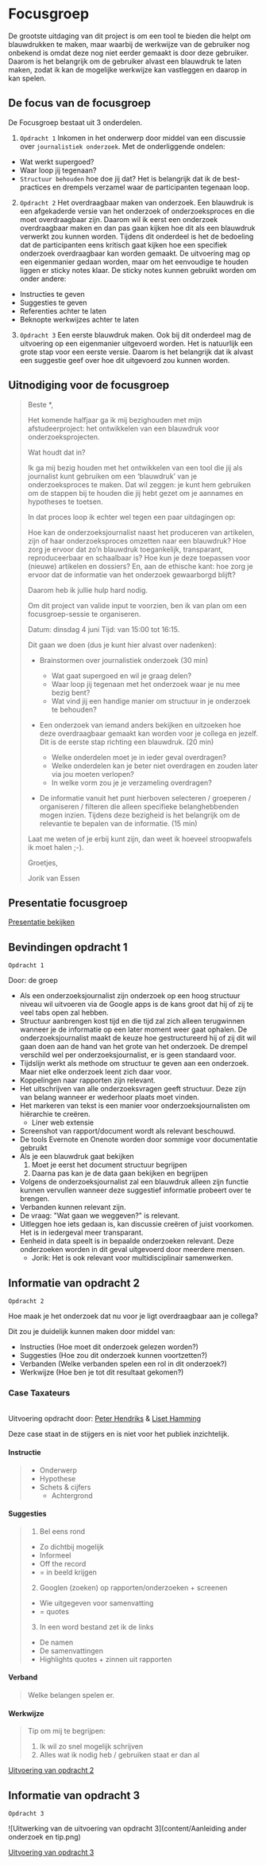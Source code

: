 # Focusgroep

De grootste uitdaging van dit project is om een tool te bieden die helpt om blauwdrukken te maken, maar waarbij de werkwijze van de gebruiker nog onbekend is omdat deze nog niet eerder gemaakt is door deze gebruiker. Daarom is het belangrijk om de gebruiker alvast een blauwdruk te laten maken, zodat ik kan de mogelijke werkwijze kan vastleggen en daarop in kan spelen.


## De focus van de focusgroep
De Focusgroep bestaat uit 3 onderdelen.


1. `Opdracht 1` Inkomen in het onderwerp door middel van een discussie over `journalistiek onderzoek`. Met de onderliggende ondelen:
  * Wat werkt supergoed?
  * Waar loop jij tegenaan?
  * `Structuur behouden` hoe doe jij dat?
  Het is belangrijk dat ik de best-practices en drempels verzamel waar de participanten tegenaan loop.


2. `Opdracht 2` Het overdraagbaar maken van onderzoek. Een blauwdruk is een afgekaderde versie van het onderzoek of onderzoeksproces en die moet overdraagbaar zijn. Daarom wil ik eerst een onderzoek overdraagbaar maken en dan pas gaan kijken hoe dit als een blauwdruk verwerkt zou kunnen worden. Tijdens dit onderdeel is het de bedoeling dat de participanten eens kritisch gaat kijken hoe een specifiek onderzoek overdraagbaar kan worden gemaakt. De uitvoering mag op een eigenmanier gedaan worden, maar om het eenvoudige te houden liggen er sticky notes klaar. De sticky notes kunnen gebruikt worden om onder andere: 
  * Instructies te geven
  * Suggesties te geven
  * Referenties achter te laten
  * Beknopte werkwijzes achter te laten


3. `Opdracht 3` Een eerste blauwdruk maken. Ook bij dit onderdeel mag de uitvoering op een eigenmanier uitgevoerd worden. Het is natuurlijk een grote stap voor een eerste versie. Daarom is het belangrijk dat ik alvast een suggestie geef over hoe dit uitgevoerd zou kunnen worden.



## Uitnodiging voor de focusgroep


> Beste *,
>
>
> Het komende halfjaar ga ik mij bezighouden met mijn afstudeerproject: het ontwikkelen van een blauwdruk voor onderzoeksprojecten.
>
> Wat houdt dat in?
>
> Ik ga mij bezig houden met het ontwikkelen van een tool die jij als journalist kunt gebruiken om een ‘blauwdruk’ van je onderzoeksproces te maken. Dat wil zeggen: je kunt hem gebruiken om de stappen bij te houden die jij hebt gezet om je aannames en hypotheses te toetsen.
>
>
> In dat proces loop ik echter wel tegen een paar uitdagingen op:
>
> Hoe kan de onderzoeksjournalist naast het produceren van artikelen, zijn of haar onderzoeksproces omzetten naar een blauwdruk? Hoe zorg je ervoor dat zo’n blauwdruk toegankelijk, transparant, reproduceerbaar en schaalbaar is? Hoe kun je deze toepassen voor (nieuwe) artikelen en dossiers? En, aan de ethische kant: hoe zorg je ervoor dat de informatie van het onderzoek gewaarborgd blijft?
>
>
> Daarom heb ik jullie hulp hard nodig.
> 
> Om dit project van valide input te voorzien, ben ik van plan om een focusgroep-sessie te organiseren.
>
>
> Datum: dinsdag 4 juni
> Tijd: van 15:00 tot 16:15.
>
>
> Dit gaan we doen (dus je kunt hier alvast over nadenken):
>
> * Brainstormen over journalistiek onderzoek (30 min)
>   * Wat gaat supergoed en wil je graag delen?
>   * Waar loop jij tegenaan met het onderzoek waar je nu mee bezig bent?
>   * Wat vind jij een handige manier om structuur in je onderzoek te behouden?
>
> * Een onderzoek van iemand anders bekijken en uitzoeken hoe deze overdraagbaar gemaakt kan worden voor je collega en jezelf. Dit is de eerste stap richting een blauwdruk. (20 min)
>   * Welke onderdelen moet je in ieder geval overdragen?
>   * Welke onderdelen kan je beter niet overdragen en zouden later via jou moeten verlopen?
>   * In welke vorm zou je je verzameling overdragen?
>
> * De informatie vanuit het punt hierboven selecteren / groeperen / organiseren / filteren die alleen specifieke belanghebbenden mogen inzien. Tijdens deze bezigheid is het belangrijk om de relevantie te bepalen van de informatie. (15 min)
> 
> Laat me weten of je erbij kunt zijn, dan weet ik hoeveel stroopwafels ik moet halen ;-).
> 
> 
> Groetjes,
> 
> Jorik van Essen



## Presentatie focusgroep

[Presentatie bekijken](https://iiyama12.github.io/Project-blauwdruk-documentation/docs/presentaties/focusgroep-presentatie/assets/player/KeynoteDHTMLPlayer.html#0)


## Bevindingen opdracht 1
`Opdracht 1`

Door: de groep
* Als een onderzoeksjournalist zijn onderzoek op een hoog structuur niveau wil uitvoeren via de Google apps is de kans groot dat hij of zij te veel tabs open zal hebben. 
* Structuur aanbrengen kost tijd en die tijd zal zich alleen terugwinnen wanneer je de informatie op een later moment weer gaat ophalen. De onderzoeksjournalist maakt de keuze hoe gestructureerd hij of zij dit wil gaan doen aan de hand van het grote van het onderzoek. De drempel verschild wel per onderzoeksjournalist, er is geen standaard voor.
* Tijdslijn werkt als methode om structuur te geven aan een onderzoek. Maar niet elke onderzoek leent zich daar voor.
* Koppelingen naar rapporten zijn relevant.
* Het uitschrijven van alle onderzoeksvragen geeft structuur. Deze zijn van belang wanneer er wederhoor plaats moet vinden.
* Het markeren van tekst is een manier voor onderzoeksjournalisten om hiërarchie te creëren.
  * Liner web extensie
* Screenshot van rapport/document wordt als relevant beschouwd.
* De tools Evernote en Onenote worden door sommige voor documentatie gebruikt
* Als je een blauwdruk gaat bekijken
  1. Moet je eerst het document structuur begrijpen
  2. Daarna pas kan je de data gaan bekijken en begrijpen
* Volgens de onderzoeksjournalist zal een blauwdruk alleen zijn functie kunnen vervullen wanneer deze suggestief informatie probeert over te brengen. 
* Verbanden kunnen relevant zijn.
* De vraag: "Wat gaan we weggeven?" is relevant.
* Uitleggen hoe iets gedaan is, kan discussie creëren of juist voorkomen. Het is in iedergeval meer transparant.
* Eenheid in data speelt is in bepaalde onderzoeken relevant. Deze onderzoeken worden in dit geval uitgevoerd door meerdere mensen. 
  * Jorik: Het is ook relevant voor multidisciplinair samenwerken.


## Informatie van opdracht 2
`Opdracht 2`


Hoe maak je het onderzoek dat nu voor je ligt overdraagbaar aan je collega?

Dit zou je duidelijk kunnen maken door middel van:
* Instructies (Hoe moet dit onderzoek gelezen worden?)
* Suggesties (Hoe zou dit onderzoek kunnen voortzetten?)
* Verbanden (Welke verbanden spelen een rol in dit onderzoek?)
* Werkwijze (Hoe ben je tot dit resultaat gekomen?)




### Case Taxateurs
<br>Uitvoering opdracht door: [Peter Hendriks](https://www.ftm.nl/auteur/peter-hendriks) & [Liset Hamming](https://www.ftm.nl/auteur/liset-hamming)

Deze case staat in de stijgers en is niet voor het publiek inzichtelijk.




#### Instructie
> * Onderwerp
> * Hypothese
> * Schets & cijfers
>   * Achtergrond



#### Suggesties
> 1. Bel eens rond
>   * Zo dichtbij mogelijk
>   * Informeel
>   * Off the record
> * = in beeld krijgen
> 2. Googlen (zoeken) op rapporten/onderzoeken + screenen
>   * Wie uitgegeven voor samenvatting
>   * = quotes
> 3. In een word bestand zet ik de links
>   * De namen
>   * De samenvattingen
>   * Highlights quotes + zinnen uit rapporten


#### Verband
> Welke belangen spelen er.

#### Werkwijze
> Tip om mij te begrijpen:
> 1. Ik wil zo snel mogelijk schrijven
> 2. Alles wat ik nodig heb / gebruiken staat er dan al

[Uitvoering van opdracht 2](content/20190605_114607.jpg)

## Informatie van opdracht 3
`Opdracht 3`
  

![Uitwerking van de uitvoering van opdracht 3](content/Aanleiding ander onderzoek en tip.png)

[Uitvoering van opdracht 3](content/20190605_120424.jpg)